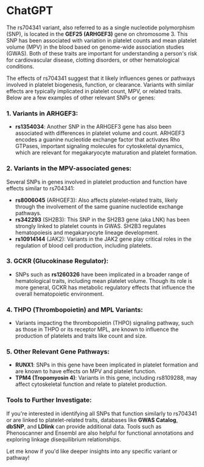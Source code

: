 # ChatGPT

The rs704341 variant, also referred to as a single nucleotide polymorphism (SNP), is located in the **GEF25 (ARHGEF3)** gene on chromosome 3. This SNP has been associated with variation in platelet counts and mean platelet volume (MPV) in the blood based on genome-wide association studies (GWAS). Both of these traits are important for understanding a person's risk for cardiovascular disease, clotting disorders, or other hematological conditions.

The effects of rs704341 suggest that it likely influences genes or pathways involved in platelet biogenesis, function, or clearance. Variants with similar effects are typically implicated in platelet count, MPV, or related traits. Below are a few examples of other relevant SNPs or genes:

### 1. **Variants in ARHGEF3**:
   - **rs1354034**: Another SNP in the ARHGEF3 gene has also been associated with differences in platelet volume and count. ARHGEF3 encodes a guanine nucleotide exchange factor that activates Rho GTPases, important signaling molecules for cytoskeletal dynamics, which are relevant for megakaryocyte maturation and platelet formation.

### 2. **Variants in the MPV-associated genes**:
   Several SNPs in genes involved in platelet production and function have effects similar to rs704341:
   - **rs8006045** (ARHGEF3): Also affects platelet-related traits, likely through the involvement of the same guanine nucleotide exchange pathways.
   - **rs342293** (SH2B3): This SNP in the SH2B3 gene (aka LNK) has been strongly linked to platelet counts in GWAS. SH2B3 regulates hematopoiesis and megakaryocyte lineage development.
   - **rs10914144** (JAK2): Variants in the JAK2 gene play critical roles in the regulation of blood cell production, including platelets.
  
### 3. **GCKR (Glucokinase Regulator)**:
- SNPs such as **rs1260326** have been implicated in a broader range of hematological traits, including mean platelet volume. Though its role is more general, GCKR has metabolic regulatory effects that influence the overall hematopoietic environment.

### 4. **THPO (Thrombopoietin)** and **MPL** Variants:
- Variants impacting the thrombopoietin (THPO) signaling pathway, such as those in THPO or its receptor MPL, are known to influence the production of platelets and traits like count and size.

### 5. **Other Relevant Gene Pathways**:
   - **RUNX1**: SNPs in this gene have been implicated in platelet formation and are known to have effects on MPV and platelet function.
   - **TPM4 (Tropomyosin 4)**: Variants in this gene, including rs8109288, may affect cytoskeletal function and relate to platelet production.

### Tools to Further Investigate:
If you're interested in identifying all SNPs that function similarly to rs704341 or are linked to platelet-related traits, databases like **GWAS Catalog**, **dbSNP**, and **LDlink** can provide additional data. Tools such as Phenoscanner and Ensembl are also helpful for functional annotations and exploring linkage disequilibrium relationships.

Let me know if you'd like deeper insights into any specific variant or pathway!